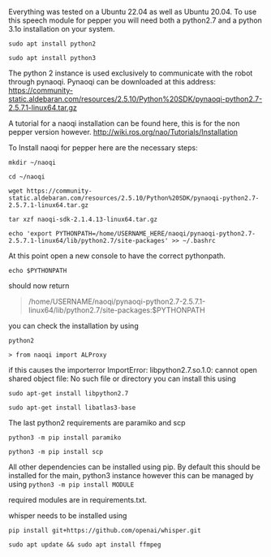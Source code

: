 Everything was tested on a Ubuntu 22.04 as well as Ubuntu 20.04.
To use this speech module for pepper you will need both a python2.7 and a python 3.1o installation on your system. 

`sudo apt install python2`

`sudo apt install python3`

The python 2 instance is used exclusively to communicate with the robot through pynaoqi. Pynaoqi can be downloaded at this address:
https://community-static.aldebaran.com/resources/2.5.10/Python%20SDK/pynaoqi-python2.7-2.5.7.1-linux64.tar.gz

A tutorial for a naoqi installation can be found here, this is for the non pepper version however.
http://wiki.ros.org/nao/Tutorials/Installation

To Install naoqi for pepper here are the necessary steps:

`mkdir ~/naoqi`

`cd ~/naoqi`

`wget https://community-static.aldebaran.com/resources/2.5.10/Python%20SDK/pynaoqi-python2.7-2.5.7.1-linux64.tar.gz`

`tar xzf naoqi-sdk-2.1.4.13-linux64.tar.gz`

`echo 'export PYTHONPATH=/home/USERNAME_HERE/naoqi/pynaoqi-python2.7-2.5.7.1-linux64/lib/python2.7/site-packages' >> ~/.bashrc`


At this point open a new console to have the correct pythonpath.

`echo $PYTHONPATH`

should now return 
>/home/USERNAME/naoqi/pynaoqi-python2.7-2.5.7.1-linux64/lib/python2.7/site-packages:$PYTHONPATH

you can check the installation by using 

`python2`

`> from naoqi import ALProxy`


if this causes the importerror
ImportError: libpython2.7.so.1.0: cannot open shared object file: No such file or directory
you can install this using 

`sudo apt-get install libpython2.7`

`sudo apt-get install libatlas3-base`

The last python2 requirements are paramiko and scp

`python3 -m pip install paramiko`

`python3 -m pip install scp`


All other dependencies can be installed using pip. By default this should be installed for the main, python3 instance however this can be managed by using 
`python3 -m pip install MODULE`

required modules are in requirements.txt.

whisper needs to be installed using 

`pip install git+https://github.com/openai/whisper.git `

`sudo apt update && sudo apt install ffmpeg`
